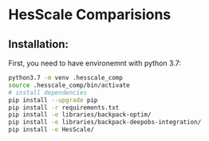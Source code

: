 # HesScale Comparisions
## Installation:

First, you need to have environemnt with python 3.7:
``` sh
python3.7 -m venv .hesscale_comp
source .hesscale_comp/bin/activate
# install dependencies
pip install --upgrade pip
pip install -r requirements.txt 
pip install -e libraries/backpack-optim/
pip install -e libraries/backpack-deepobs-integration/
pip install -e HesScale/
```
